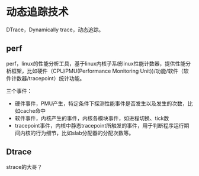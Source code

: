 # 动态追踪技术
DTrace，Dynamically trace，动态追踪。

## perf
perf，linux的性能分析工具，基于linux内核子系统linux性能计数器，提供性能分析框架，比如硬件（CPU/PMU(Performance Monitoring Unit))/功能/软件（软件计数器/tracepoint）统计功能。

三个事件：
+ 硬件事件，PMU产生，特定条件下探测性能事件是否发生以及发生的次数，比如cache命中
+ 软件事件，内核产生的事件，内核各模块事件，如进程切换、tick数
+ tracepoint事件，内核中静态tracepoint所触发的事件，用于判断程序运行期间内核的行为细节，比如slab分配器的分配次数等。

## Dtrace
strace的大哥？